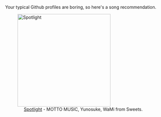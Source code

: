 Your typical Github profiles are boring, so here's a song recommendation.
<figure><img width="300" height="300" src="https://i.scdn.co/image/ab67616d0000b2736c657a3626de77b58e1bbd02" alt="Spotlight" /><figcaption align="center"><a href="https://open.spotify.com/track/2GwDA6KvANMLYETLsBj9SE" target="_blank">Spotlight</a> - MOTTO MUSIC, Yunosuke, WaMi from Sweets.</figcaption></figure>

